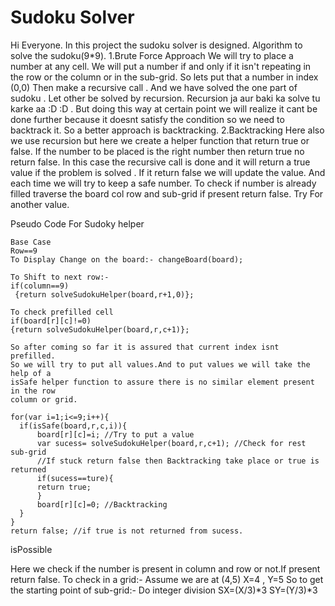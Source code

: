 # Sudoku Solver

Hi Everyone.
In this project the sudoku solver is designed.
Algorithm to solve the sudoku(9*9).
1.Brute Force Approach
We will try to place a number at any cell. We will put a number if and only if
it isn't repeating in the row or the column or in the sub-grid. So lets put that a number in index (0,0)
Then make a recursive call . And we have solved the one part of sudoku . Let other be solved by recursion.
Recursion ja aur baki ka solve tu karke aa :D :D .
But doing this way at certain point we will realize it cant be done further because it doesnt satisfy the
condition so we need to backtrack it. So a better approach is backtracking.
2.Backtracking
Here also we use recursion but here we create a helper function that return true or false. If the number to
be placed is the right number then return true no return false. In this case the recursive call is done and
it will return a true value if the problem is solved . If it return false we will update the value. And
each time we will try to keep a safe number.
To check if number is already filled traverse the board col row and sub-grid if present return false.
Try For another value.

Pseudo Code For Sudoky helper

    Base Case
    Row==9
    To Display Change on the board:- changeBoard(board);

    To Shift to next row:-
    if(column==9)
     {return solveSudokuHelper(board,r+1,0)};

    To check prefilled cell
    if(board[r][c]!=0)
    {return solveSudokuHelper(board,r,c+1)};

    So after coming so far it is assured that current index isnt prefilled.
    So we will try to put all values.And to put values we will take the help of a
    isSafe helper function to assure there is no similar element present in the row
    column or grid.

    for(var i=1;i<=9;i++){
      if(isSafe(board,r,c,i)){
          board[r][c]=i; //Try to put a value
          var sucess= solveSudokuHelper(board,r,c+1); //Check for rest sub-grid
          //If stuck return false then Backtracking take place or true is returned
          if(sucess==ture){
          return true;
          }
          board[r][c]=0; //Backtracking
      }
    }
    return false; //if true is not returned from sucess.

isPossible

Here we check if the number is present in column and row or not.If present return false.
To check in a grid:-
Assume we are at (4,5)
X=4 , Y=5
So to get the starting point of sub-grid:-
Do integer division
SX=(X/3)*3
SY=(Y/3)*3

